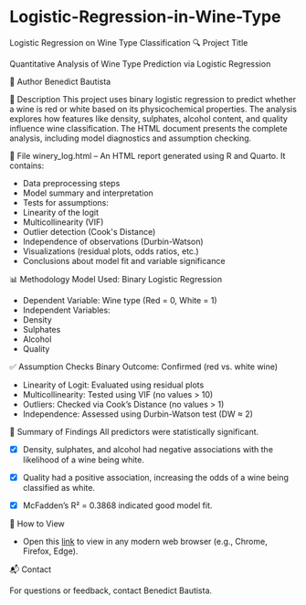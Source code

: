 # Logistic-Regression-in-Wine-Type
Logistic Regression on Wine Type Classification
🔍 Project Title

Quantitative Analysis of Wine Type Prediction via Logistic Regression

👤 Author
Benedict Bautista

📄 Description
This project uses binary logistic regression to predict whether a wine is red or white based on its physicochemical properties. The analysis explores how features like density, sulphates, alcohol content, and quality influence wine classification. The HTML document presents the complete analysis, including model diagnostics and assumption checking.

📁 File
winery_log.html – An HTML report generated using R and Quarto. It contains:

- Data preprocessing steps
- Model summary and interpretation
- Tests for assumptions:
- Linearity of the logit
- Multicollinearity (VIF)
- Outlier detection (Cook's Distance)
- Independence of observations (Durbin-Watson)
- Visualizations (residual plots, odds ratios, etc.)
- Conclusions about model fit and variable significance

📊 Methodology
Model Used: Binary Logistic Regression

- Dependent Variable: Wine type (Red = 0, White = 1)
- Independent Variables:
- Density
- Sulphates
- Alcohol
- Quality

✅ Assumption Checks
Binary Outcome: Confirmed (red vs. white wine)

- Linearity of Logit: Evaluated using residual plots
- Multicollinearity: Tested using VIF (no values > 10)
- Outliers: Checked via Cook’s Distance (no values > 1)
- Independence: Assessed using Durbin-Watson test (DW ≈ 2)

📌 Summary of Findings
All predictors were statistically significant.

- [x] Density, sulphates, and alcohol had negative associations with the likelihood of a wine being white.

- [x] Quality had a positive association, increasing the odds of a wine being classified as white.

- [x] McFadden’s R² = 0.3868 indicated good model fit.

📎 How to View

- Open this [link](http://rpubs.com/Nebz/1331879) to view in any modern web browser (e.g., Chrome, Firefox, Edge).

📬 Contact

For questions or feedback, contact Benedict Bautista.

